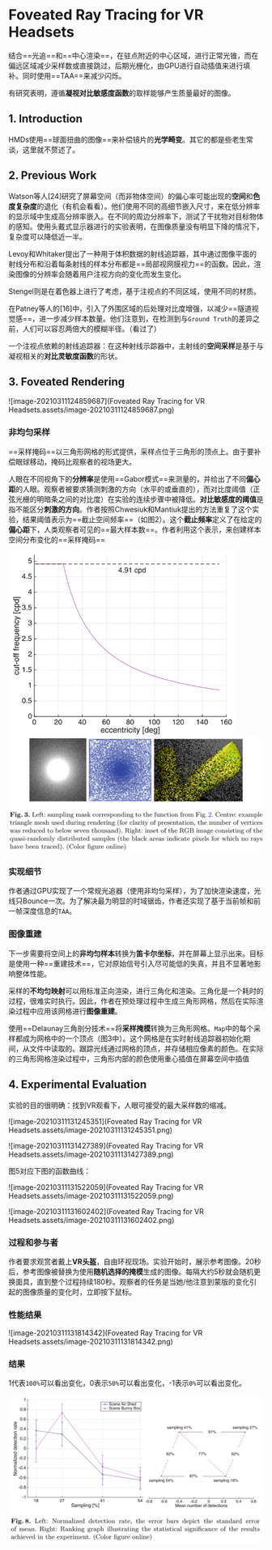 # Foveated Ray Tracing for VR Headsets

结合==光追==和==中心渲染==，在驻点附近的中心区域，进行正常光锥，而在偏远区域减少采样数或直接跳过，后期光栅化，由GPU进行自动插值来进行填补。同时使用==TAA==来减少闪烁。

有研究表明，遵循**凝视对比敏感度函数**的取样能够产生质量最好的图像。

## 1. Introduction

HMDs使用==球面扭曲的图像==来补偿镜片的**光学畸变**。其它的都是些老生常谈，这里就不赘述了。



## 2. Previous Work

Watson等人[24]研究了屏幕空间（而非物体空间）的偏心率可能出现的**空间**和**色度复杂度**的退化（有机会看看）。他们使用不同的高细节嵌入尺寸，来在低分辨率的显示域中生成高分辨率嵌入。在不同的周边分辨率下，测试了干扰物对目标物体的感知。使用头戴式显示器进行的实验表明，在图像质量没有明显下降的情况下，复杂度可以降低近一半。

Levoy和Whitaker提出了一种用于体积数据的射线追踪器，其中通过图像平面的射线分布和沿着每条射线的样本分布都是==局部视网膜视力==的函数。因此，渲染图像的分辨率会随着用户注视方向的变化而发生变化。

Stengel则是在着色器上进行了考虑，基于注视点的不同区域，使用不同的材质。

在Patney等人的[16]中，引入了外围区域的后处理对比度增强，以减少==隧道视觉感==，进一步减少样本数量。他们注意到，在检测到与`Ground Truth`的差异之前，人们可以容忍两倍大的模糊半径。（看过了）

一个注视点依赖的射线追踪器：在这种射线示踪器中，主射线的**空间采样**是基于与凝视相关的**对比灵敏度函数**的形状。



## 3. Foveated Rendering

![image-20210311124859687](Foveated Ray Tracing for VR Headsets.assets/image-20210311124859687.png)

### 非均匀采样

==采样掩码==以三角形网格的形式提供，采样点位于三角形的顶点上。由于要补偿眼球移动，掩码比观察者的视场更大。

人眼在不同视角下的**分辨率**是使用==Gabor模式==来测量的，并给出了不同**偏心距**的人眼。观察者被要求猜测刺激的方向（水平的或垂直的），而对比度阈值（正弦光栅的明暗条之间的对比度）在实验的连续步骤中被降低。**对比敏感度的阈值**是指不能区分**刺激的方向**。作者按照Chwesiuk和Mantiuk提出的方法重复了这个实验，结果阈值表示为==截止空间频率==（如图2）。这个**截止频率**定义了在给定的**偏心距**下，人类观察者可见的==最大样本数==。作者利用这个表示，来创建样本空间分布变化的==采样掩码==

<img src="Foveated Ray Tracing for VR Headsets.assets/image-20210311125513650.png" alt="image-20210311125513650" style="zoom:67%;" />

<img src="Foveated Ray Tracing for VR Headsets.assets/image-20210311125820046.png" alt="image-20210311125820046" style="zoom:67%;" />

### 实现细节

作者通过GPU实现了一个常规光追器（使用非均匀采样），为了加快渲染速度，光线只Bounce一次。为了解决最为明显的时域锯齿，作者还实现了基于当前帧和前一帧深度信息的`TAA`。

### 图像重建

下一步需要将空间上的**非均匀样本**转换为**笛卡尔坐标**，并在屏幕上显示出来。目标是使用一种==重建技术==，它对原始信号引入尽可能低的失真，并且不显著地影响整体性能。

采样的**不均匀映射**可以用标准正向渲染，进行三角化和渲染。三角化是一个耗时的过程，很难实时执行。因此，作者在预处理过程中生成三角形网格，然后在实际渲染过程中应用该网格进行**图像重建**。

使用==Delaunay三角剖分技术==将**采样掩模**转换为三角形网格。`Map`中的每个采样都成为网格中的一个顶点（图3中）。这个网格是在实时射线追踪器初始化期间，从文件中读取的。跟踪光线通过网格的顶点，并存储相应像素的颜色。在实际的三角形网格渲染过程中，三角形内部的颜色使用重心插值在屏幕空间中插值



## 4. Experimental Evaluation

实验的目的很明确：找到VR观看下，人眼可接受的最大采样数的缩减。

![image-20210311131245351](Foveated Ray Tracing for VR Headsets.assets/image-20210311131245351.png)

![image-20210311131427389](Foveated Ray Tracing for VR Headsets.assets/image-20210311131427389.png)

图5对应下图的函数曲线：

![image-20210311131522059](Foveated Ray Tracing for VR Headsets.assets/image-20210311131522059.png)

![image-20210311131602402](Foveated Ray Tracing for VR Headsets.assets/image-20210311131602402.png)

### 过程和参与者

作者要求观赏者戴上**VR头盔**，自由环视现场。实验开始时，展示参考图像。20秒后，参考图像被替换为使用**随机选择的掩模**生成的图像。每隔大约5秒就会随机更换面具，直到整个过程持续180秒。观察者的任务是当她/他注意到蒙版的变化引起的图像质量的变化时，立即按下鼠标。

### 性能结果

![image-20210311131814342](Foveated Ray Tracing for VR Headsets.assets/image-20210311131814342.png)

### 结果

1代表`100%`可以看出变化，0表示`50%`可以看出变化，-1表示`0%`可以看出变化。

<img src="Foveated Ray Tracing for VR Headsets.assets/image-20210311132105275.png" alt="image-20210311132105275" style="zoom:67%;" />

